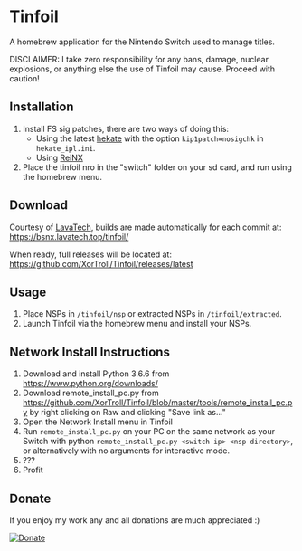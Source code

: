 # Tinfoil
A homebrew application for the Nintendo Switch used to manage titles.

DISCLAIMER: I take zero responsibility for any bans, damage, nuclear explosions, or anything else the use of Tinfoil may cause. Proceed with caution!

## Installation
1. Install FS sig patches, there are two ways of doing this:
    - Using the latest [hekate](https://github.com/CTCaer/hekate) with the option ``kip1patch=nosigchk`` in ``hekate_ipl.ini``.
    - Using [ReiNX](https://github.com/Reisyukaku/ReiNX)
2. Place the tinfoil nro in the "switch" folder on your sd card, and run using the homebrew menu.

## Download
Courtesy of [LavaTech](https://discord.gg/VjyDSuu), builds are made automatically for each commit at:
https://bsnx.lavatech.top/tinfoil/

When ready, full releases will be located at:
https://github.com/XorTroll/Tinfoil/releases/latest

## Usage
1. Place NSPs in ``/tinfoil/nsp`` or extracted NSPs in ``/tinfoil/extracted``.
2. Launch Tinfoil via the homebrew menu and install your NSPs.

## Network Install Instructions
1. Download and install Python 3.6.6 from https://www.python.org/downloads/
2. Download remote_install_pc.py from https://github.com/XorTroll/Tinfoil/blob/master/tools/remote_install_pc.py by right clicking on Raw and clicking "Save link as..."
3. Open the Network Install menu in Tinfoil
4. Run ``remote_install_pc.py`` on your PC on the same network as your Switch with python ``remote_install_pc.py <switch ip> <nsp directory>``, or alternatively with no arguments for interactive mode.
5. ???
6. Profit

## Donate
If you enjoy my work any and all donations are much appreciated :)

[![Donate](https://www.paypalobjects.com/en_US/i/btn/btn_donateCC_LG.gif)](https://www.paypal.com/cgi-bin/webscr?cmd=_donations&business=TBB9Q9YL9AB74&lc=AU&item_name=Adubbz%27s%20Tools%20%26%20Game%20Mods&currency_code=USD&bn=PP%2dDonationsBF%3abtn_donateCC_LG%2egif%3aNonHosted)
